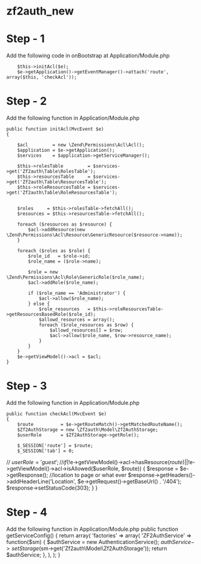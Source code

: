 zf2auth_new
===========

Step - 1
======================
Add the following code in onBootstrap at Application/Module.php

        $this->initAcl($e);
        $e->getApplication()->getEventManager()->attach('route', array($this, 'checkAcl'));


Step - 2
======================
Add the following function in Application/Module.php

    public function initAcl(MvcEvent $e)
    {

        $acl         = new \Zend\Permissions\Acl\Acl();
        $application = $e->getApplication();
        $services    = $application->getServiceManager();

        $this->rolesTable         = $services->get('Zf2auth\Table\RolesTable');
        $this->resourcesTable     = $services->get('Zf2auth\Table\ResourcesTable');
        $this->roleResourcesTable = $services->get('Zf2auth\Table\RoleResourcesTable');


        $roles     = $this->rolesTable->fetchAll();
        $resources = $this->resourcesTable->fetchAll();

        foreach ($resources as $resource) {
            $acl->addResource(new \Zend\Permissions\Acl\Resource\GenericResource($resource->name));
        }

        foreach ($roles as $role) {
            $role_id   = $role->id;
            $role_name = ($role->name);

            $role = new \Zend\Permissions\Acl\Role\GenericRole($role_name);
            $acl->addRole($role_name);

            if ($role_name == 'Administrator') {
                $acl->allow($role_name);
            } else {
                $role_resources   = $this->roleResourcesTable->getResourcesBasedRole($role_id);
                $allowd_resources = array();
                foreach ($role_resources as $row) {
                    $allowd_resources[] = $row;
                    $acl->allow($role_name, $row->resource_name);
                }
            }
        }
        $e->getViewModel()->acl = $acl;
    }

Step - 3
======================
Add the following function in Application/Module.php

    public function checkAcl(MvcEvent $e)
    {
        $route          = $e->getRouteMatch()->getMatchedRouteName();
        $Zf2AuthStorage = new \Zf2auth\Model\Zf2AuthStorage;
        $userRole       = $Zf2AuthStorage->getRole();

        $_SESSION['route'] = $route;
        $_SESSION['tab'] = 0;



//        $userRole = 'guest';
//
        if (!$e->getViewModel()->acl->hasResource($route) || !$e->getViewModel()->acl->isAllowed($userRole, $route)) {
            $response = $e->getResponse();
            //location to page or what ever
            $response->getHeaders()->addHeaderLine('Location', $e->getRequest()->getBaseUrl() . '/404');
            $response->setStatusCode(303);
        }
    }

Step - 4
======================
Add the following function in Application/Module.php
    public function getServiceConfig()
    {
        return array(
            'factories' => array(
                'ZF2AuthService' => function($sm) {
                    $authService = new AuthenticationService();
                    $authService->setStorage($sm->get('Zf2auth\Model\Zf2AuthStorage'));
                    return $authService;
                },
            ),
        );
    }
